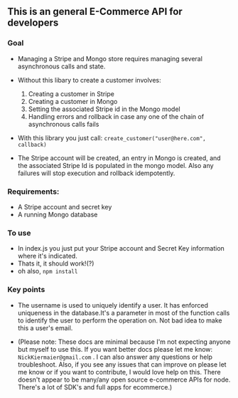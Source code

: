 ## This is an general E-Commerce API for developers

### Goal
* Managing a Stripe and Mongo store requires managing several asynchronous calls and state.
* Without this libary to  create a customer involves:
  1. Creating a customer in Stripe
  2. Creating a customer in Mongo
  3. Setting the associated Stripe id in the Mongo model
  4. Handling errors and rollback in case any one of the chain of asynchronous calls fails

* With this library you just call: ` create_customer("user@here.com", callback) `
* The Stripe account will be created, an entry in Mongo is created, and the associated Stripe Id is populated in the  mongo model. Also any failures will stop execution and rollback idempotently.

### Requirements:
* A Stripe account and secret key
* A running Mongo database

### To use
* In index.js you just put your Stripe account and Secret Key information where it's indicated.
* Thats it, it should work!(?)
* oh also, `npm install`

### Key points
* The username is used to uniquely identify a user. It has enforced uniqueness in the database.It's a parameter in most of the function calls to identify the user to perform the operation on. Not bad idea to make this a user's email.

* (Please note: These docs are minimal because I'm not expecting anyone but myself to use this.
If you want better docs please let me know: `NickKiermaier@gmail.com` .  I can also answer any questions or help troubleshoot. Also, if you see any issues that can improve on please let me know or if you want to contribute, I would love help on this.  There doesn't appear to be many/any open source e-commerce APIs for node. There's a lot of SDK's and full apps for ecommerce.)




